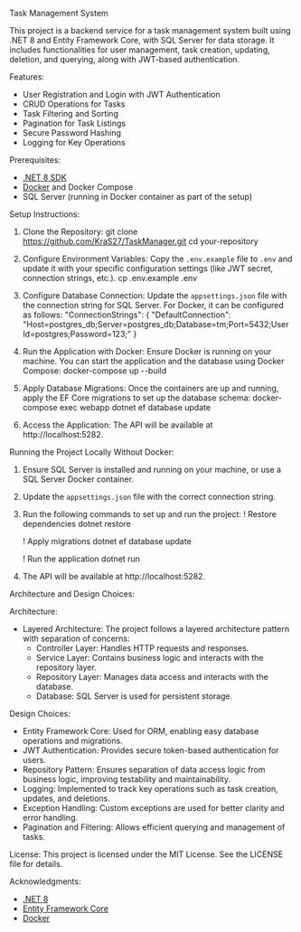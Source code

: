 Task Management System

This project is a backend service for a task management system built using .NET 8 and Entity Framework Core, with SQL Server for data storage. It includes functionalities for user management, task creation, updating, deletion, and querying, along with JWT-based authentication.

Features:
- User Registration and Login with JWT Authentication
- CRUD Operations for Tasks
- Task Filtering and Sorting
- Pagination for Task Listings
- Secure Password Hashing
- Logging for Key Operations

Prerequisites:
- [.NET 8 SDK](https://dotnet.microsoft.com/download/dotnet/8.0)
- [Docker](https://www.docker.com/get-started) and Docker Compose
- SQL Server (running in Docker container as part of the setup)

Setup Instructions:

1. Clone the Repository:
   git clone https://github.com/KraS27/TaskManager.git
   cd your-repository

2. Configure Environment Variables:
   Copy the `.env.example` file to `.env` and update it with your specific configuration settings (like JWT secret, connection strings, etc.).
   cp .env.example .env

3. Configure Database Connection:
   Update the `appsettings.json` file with the connection string for SQL Server. For Docker, it can be configured as follows:
   "ConnectionStrings": {
     "DefaultConnection": "Host=postgres_db;Server=postgres_db;Database=tm;Port=5432;User Id=postgres;Password=123;"
   }

4. Run the Application with Docker:
   Ensure Docker is running on your machine. You can start the application and the database using Docker Compose:
   docker-compose up --build

5. Apply Database Migrations:
   Once the containers are up and running, apply the EF Core migrations to set up the database schema:
   docker-compose exec webapp dotnet ef database update

6. Access the Application:
   The API will be available at http://localhost:5282.

Running the Project Locally Without Docker:

1. Ensure SQL Server is installed and running on your machine, or use a SQL Server Docker container.

2. Update the `appsettings.json` file with the correct connection string.

3. Run the following commands to set up and run the project:
   ! Restore dependencies
   dotnet restore

   ! Apply migrations
   dotnet ef database update

   ! Run the application
   dotnet run

4. The API will be available at http://localhost:5282.

Architecture and Design Choices:

Architecture:
- Layered Architecture: The project follows a layered architecture pattern with separation of concerns:
  - Controller Layer: Handles HTTP requests and responses.
  - Service Layer: Contains business logic and interacts with the repository layer.
  - Repository Layer: Manages data access and interacts with the database.
  - Database: SQL Server is used for persistent storage.

Design Choices:
- Entity Framework Core: Used for ORM, enabling easy database operations and migrations.
- JWT Authentication: Provides secure token-based authentication for users.
- Repository Pattern: Ensures separation of data access logic from business logic, improving testability and maintainability.
- Logging: Implemented to track key operations such as task creation, updates, and deletions.
- Exception Handling: Custom exceptions are used for better clarity and error handling.
- Pagination and Filtering: Allows efficient querying and management of tasks.

License:
This project is licensed under the MIT License. See the LICENSE file for details.

Acknowledgments:
- [.NET 8](https://dotnet.microsoft.com/download/dotnet/8.0)
- [Entity Framework Core](https://docs.microsoft.com/en-us/ef/core/)
- [Docker](https://www.docker.com/)